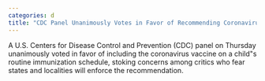 ```yaml
---
categories: d
title: "CDC Panel Unanimously Votes in Favor of Recommending Coronavirus Vaccine to Child Immunization Schedule"
---
```

A U.S. Centers for Disease Control and Prevention (CDC) panel on Thursday unanimously voted in favor of including the coronavirus vaccine on a child"s routine immunization schedule, stoking concerns among critics who fear states and localities will enforce the recommendation.